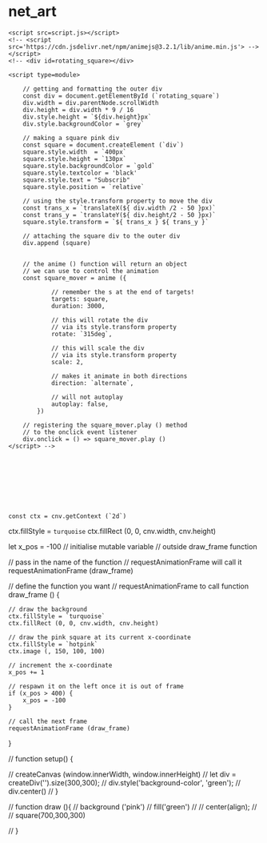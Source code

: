 # net_art
<script src=p5.js></script> 
    <script src=script.js></script> 
    <!-- <script src='https://cdn.jsdelivr.net/npm/animejs@3.2.1/lib/anime.min.js'> -->
    </script>
    <!-- <div id=rotating_square></div>

    <script type=module>
    
        // getting and formatting the outer div
        const div = document.getElementById (`rotating_square`)
        div.width = div.parentNode.scrollWidth
        div.height = div.width * 9 / 16
        div.style.height = `${div.height}px`
        div.style.backgroundColor = `grey`
    
        // making a square pink div
        const square = document.createElement (`div`)
        square.style.width  = `400px`
        square.style.height = `130px`
        square.style.backgroundColor = `gold`
        square.style.textcolor = 'black'
        square.style.text = "Subscrib"
        square.style.position = `relative`
    
        // using the style.transform property to move the div
        const trans_x = `translateX(${ div.width /2 - 50 }px)`
        const trans_y = `translateY(${ div.height/2 - 50 }px)`
        square.style.transform = `${ trans_x } ${ trans_y }`
    
        // attaching the square div to the outer div
        div.append (square)
    
    
        // the anime () function will return an object
        // we can use to control the animation
        const square_mover = anime ({
    
                // remember the s at the end of targets!
                targets: square,
                duration: 3000,
    
                // this will rotate the div 
                // via its style.transform property
                rotate: `315deg`,
    
                // this will scale the div
                // via its style.transform property
                scale: 2,
    
                // makes it animate in both directions
                direction: `alternate`,
    
                // will not autoplay
                autoplay: false,
            })
    
        // registering the square_mover.play () method
        // to the onclick event listener
        div.onclick = () => square_mover.play ()
    </script> -->









    const ctx = cnv.getContext (`2d`)
ctx.fillStyle = `turquoise`
ctx.fillRect (0, 0, cnv.width, cnv.height)

let x_pos = -100 // initialise mutable variable
                 // outside draw_frame function

// pass in the name of the function
// requestAnimationFrame will call it
requestAnimationFrame (draw_frame)

// define the function you want
// requestAnimationFrame to call
function draw_frame () {

    // draw the background
    ctx.fillStyle = `turquoise`
    ctx.fillRect (0, 0, cnv.width, cnv.height)

    // draw the pink square at its current x-coordinate
    ctx.fillStyle = `hotpink`
    ctx.image (, 150, 100, 100)

    // increment the x-coordinate
    x_pos += 1

    // respawn it on the left once it is out of frame
    if (x_pos > 400) {
        x_pos = -100
    }

    // call the next frame
    requestAnimationFrame (draw_frame)
}










// function setup() {

//     createCanvas (window.innerWidth, window.innerHeight)
//     let div = createDiv('').size(300,300);
//     div.style('background-color', 'green');
//     div.center()
// }



// function draw (){
//     background ('pink')
//     fill('green')
//     // center(align);
//     // square(700,300,300)
    
// }



<!-- <script type='module'>
  document.body.style.margin   = 0
  document.body.style.overflow = `hidden`

    const cnv = document.getElementById ('fractal_tree_1')
    cnv.style.innerText = ("HowdyWorld")
    cnv.width = cnv.parentNode.scrollWidth
    cnv.height = cnv.width * 9.5 / 16
    cnv.style.height = `${cnv.height}px`
    cnv.style.cursor = `url("/Cursor.png"), auto`

    const ctx = cnv.getContext ('2d')

    // define a function to return a random value
    // between a minimum and maximum
    function rand_between (min, max) {
        const dif = max - min
        const off = Math.random () * dif
        return  min + off
    }

    // this function has been modified to recieve 
    // an options object housing angle and mult data
    function tree (base, stem, generation, options) {
        const end = base.clone ()
        end.add (stem)

        ctx.beginPath ()
        ctx.moveTo (base.x, base.y)
        ctx.lineTo (end.x, end.y)
        ctx.stroke ()


        if (generation > 0) {
            const L_stem = stem.clone ()

            // use the data in the options object
            // for the left angle
            L_stem.rotate (options.angle.l)

            // for the left multiplier
            L_stem.mult (options.mult.l)

            const R_stem = stem.clone ()

            // for the right angle
            R_stem.rotate (options.angle.r)

            // and for the right multiplier
            R_stem.mult (options.mult.r)

            const next_gen = generation - 1

            // pass the options object
            // on to the next generation
            tree (end, L_stem, next_gen, options)
            tree (end, R_stem, next_gen, options)
        }
    }

    const seed = new Vector (cnv.width / 2, cnv.height / 3)
    const shoot = new Vector (0, 150)

    // function for a new tree
    function new_tree () {

        // clear the canvas
        ctx.fillStyle = `pink`
        ctx.fillRect (0, 0, cnv.width, cnv.height)

        // create an options object
        // using object literal notation
        const options = {
            mult : {
                l : rand_between (0.5, 0.8),
                r : rand_between (0.5, 0.8),
            },

            angle : {
                l : rand_between (TAU / , TAU / 4) * -1,
                r : rand_between (TAU / 12, TAU / 4),
            }
        }

        // grow a tree using the options generated
        tree (seed, shoot, 10, options)
    }

    // assign the new_tree function to the 
    // .onclick property of the canvas
    cnv.onclick = new_tree

    // make a tree
    new_tree ()

    const subbutton = (`Subscrib Button.jpg`)

      subbutton.style.width  = `200px`
      subbutton.style.height = `65px`

      const subtrans_x = `translateX(${cnv.width /2 - 100}px)`
    const subtrans_y = `translateY(${cnv.height/2 - 650}px)`
    subbutton.style.transform = `${subtrans_x} ${subtrans_y}`
    subbutton.style.cursor = `url("/Cursor.png"), auto`

    ctx.append (subbutton)

const subbutton_mover = anime ({

            // targetting the sub button
            targets: subbutton,
            //making it go zoom like a sub button on those youtube outros
            duration: 2500,
            // rotating the sub button all the way around and landing straight
            rotate: `360deg`,
            // to make it scale 1.5x it's size
            scale: 1.5,
            //we want the thing to go back dont we? lets make this bad boy
            //alternate back to it's original position.
            direction: `alternate`,
            //making sure the subscribe button doesn't just play on web page open
            autoplay: false,
            // loop: false,
        })

    // telling the subbutton upon being clicked it has to play the mover method
    subbutton.onclick = () => subbutton_mover.play() -->